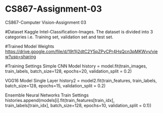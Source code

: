 # CS867-Assignment-03
CS867-Computer Vision-Assignment 03


#Dataset
Kaggle Intel-Classification-Images. The dataset is divided into 3 categories i.e. Training set, validation set and test set.

#Trained Model Weights
https://drive.google.com/file/d/19t1lj2dtC2Y5pZPvCPr4HsQcn3pMKWvy/view?usp=sharing

#Training Settings
Simple CNN Model 
history = model.fit(train_images, train_labels, batch_size=128, epochs=20, validation_split = 0.2)

VGG16 Model Single Layer
history2 = model2.fit(train_features, train_labels, batch_size=128, epochs=15, validation_split = 0.2)

Ensemble Neural Networks Train Settings
histories.append(models[i].fit(train_features[train_idx], train_labels[train_idx], batch_size=128, epochs=10, validation_split = 0.1))
